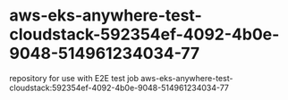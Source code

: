 # aws-eks-anywhere-test-cloudstack-592354ef-4092-4b0e-9048-514961234034-77
repository for use with E2E test job aws-eks-anywhere-test-cloudstack:592354ef-4092-4b0e-9048-514961234034-77

